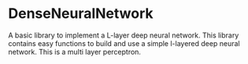 # DenseNeuralNetwork
A basic library to implement a L-layer deep neural network.
This library contains easy functions to build and use a simple l-layered deep neural network.
This is a multi layer perceptron.
